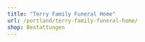 ```yaml
---
title: "Terry Family Funeral Home"
url: /portland/terry-family-funeral-home/
shop: Bestattungen
---
```

